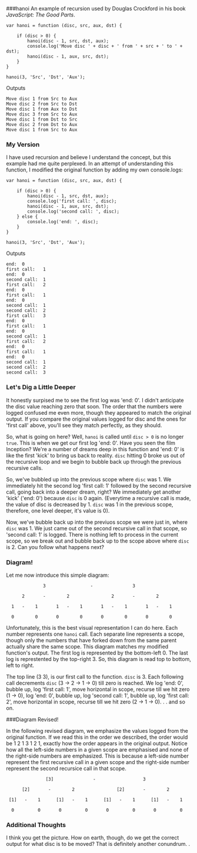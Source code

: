 ###hanoi
An example of recursion used by Douglas Crockford in his book *JavaScript: The Good Parts*.

    var hanoi = function (disc, src, aux, dst) {

        if (disc > 0) {
            hanoi(disc - 1, src, dst, aux);
            console.log('Move disc ' + disc + ' from ' + src + ' to ' + dst);
            hanoi(disc - 1, aux, src, dst);
        }
    }

    hanoi(3, 'Src', 'Dst', 'Aux');


Outputs
      
    Move disc 1 from Src to Aux
    Move disc 2 from Src to Dst
    Move disc 1 from Aux to Dst
    Move disc 3 from Src to Aux
    Move disc 1 from Dst to Src
    Move disc 2 from Dst to Aux
    Move disc 1 from Src to Aux

### My Version
I have used recursion and believe I understand the concept, but this example had me quite perplexed. In an attempt of understanding this function, I modified the original function by adding my own console.logs:

    var hanoi = function (disc, src, aux, dst) {
    
        if (disc > 0) {
            hanoi(disc - 1, src, dst, aux);
            console.log('first call: ', disc);
            hanoi(disc - 1, aux, src, dst);
            console.log('second call: ', disc);
        } else {
            console.log('end: ', disc);
        }
    }
    
    hanoi(3, 'Src', 'Dst', 'Aux');
    
Outputs

    end:  0
    first call:   1
    end:  0
    second call:  1
    first call:   2
    end:  0
    first call:   1
    end:  0
    second call:  1
    second call:  2
    first call:   3
    end:  0
    first call:   1
    end:  0
    second call:  1
    first call:   2
    end:  0
    first call:   1
    end:  0
    second call:  1
    second call:  2
    second call:  3
    
### Let's Dig a Little Deeper
It honestly surpised me to see the first log was 'end: 0'. I didn't anticipate the disc value reaching zero that soon. The order that the numbers were logged confused me even more, though they appeared to match the original output. If you compare the original values logged for disc and the ones for 'first call' above, you'll see they match perfectly, as they should.

So, what is going on here? Well, `hanoi` is called until `disc > 0` is no longer `true`. This is when we get our first log 'end: 0'. Have you seen the film Inception? We're a number of dreams deep in this function and 'end: 0' is like the first 'kick' to bring us back to reality. `disc` hitting 0 broke us out of the recursive loop and we begin to bubble back up through the previous recursive calls.

So, we've bubbled up into the previous scope where `disc` was 1. We immediately hit the second log 'first call: 1' followed by the second recursive call, going back into a deeper dream, right? We immediately get another 'kick' ('end: 0') because `disc` is 0 again. (Everytime a recursive call is made, the value of disc is decreased by 1. `disc` was 1 in the previous scope, therefore, one level deeper, it's value is 0).

Now, we've bubble back up into the previuos scope we were just in, where `disc` was 1. We just came out of the second recursive call in that scope, so 'second call: 1' is logged. There is nothing left to process in the current scope, so we break out and bubble back up to the scope above where `disc` is 2. Can you follow what happens next?

### Diagram!
Let me now introduce this simple diagram:
        
```
              3                 -               3
```
```
      2       -        2                2       -        2
```
```
  1   -    1       1   -    1       1   -    1       1   -    1  
```
```
  0        0       0        0       0        0       0        0
```

Unfortunately, this is the best visual representation I can do here. Each number represents one `hanoi` call. Each separate line represents a scope, though only the numbers that have forked down from the same parent actually share the same scope. This diagram matches my modified function's output. The first log is represented by the bottom-left 0. The last log is represtented by the top-right 3. So, this diagram is read top to bottom, left to right.

The top line (3 3), is our first call to the function. `disc` is 3. Each following call decrements `disc` (3 -> 2 -> 1 -> 0) till zero is reached. We log 'end: 0', bubble up, log 'first call: 1', move horizontal in scope, recurse till we hit zero (1 -> 0), log 'end: 0', bubble up, log 'second call: 1', bubble up, log 'first call: 2', move horizontal in scope, recurse till we hit zero (2 -> 1 -> 0). . . and so on.

###Diagram Revised!

In the following revised diagram, we emphasize the values logged from the original function. If we read this in the order we described, the order would be 1 2 1 3 1 2 1, exactly how the order appears in the original output. Notice how all the left-side numbers in a given scope are emphasised and none of the right-side numbers are emphasized. This is because a left-side number represent the first recursive call in a given scope and the right-side number represent the second recursice call in that scope.
        
```
               [3]               -                  3
```
```
      [2]       -        2                [2]       -        2
```
```
 [1]   -    1      [1]   -    1      [1]   -    1      [1]   -    1  
```
```
  0         0       0         0       0         0       0         0
```
### Additional Thoughts
I think you get the picture. How on earth, though, do we get the correct output for what disc is to be moved? That is definitely another conundrum. .
